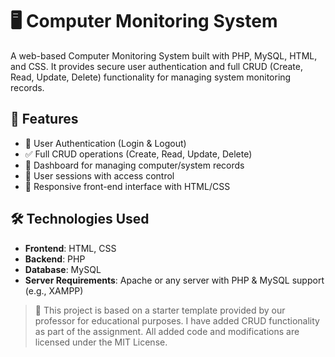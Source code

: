 # 🖥️ Computer Monitoring System

A web-based Computer Monitoring System built with PHP, MySQL, HTML, and CSS. It provides secure user authentication and full CRUD (Create, Read, Update, Delete) functionality for managing system monitoring records.

## 🚀 Features

- 🔐 User Authentication (Login & Logout)
- ✅ Full CRUD operations (Create, Read, Update, Delete)
- 📁 Dashboard for managing computer/system records
- 👥 User sessions with access control
- 🎨 Responsive front-end interface with HTML/CSS

## 🛠️ Technologies Used

- **Frontend**: HTML, CSS  
- **Backend**: PHP  
- **Database**: MySQL  
- **Server Requirements**: Apache or any server with PHP & MySQL support (e.g., XAMPP)



> 📝 This project is based on a starter template provided by our professor for educational purposes. I have added CRUD functionality as part of the assignment. All added code and modifications are licensed under the MIT License.
